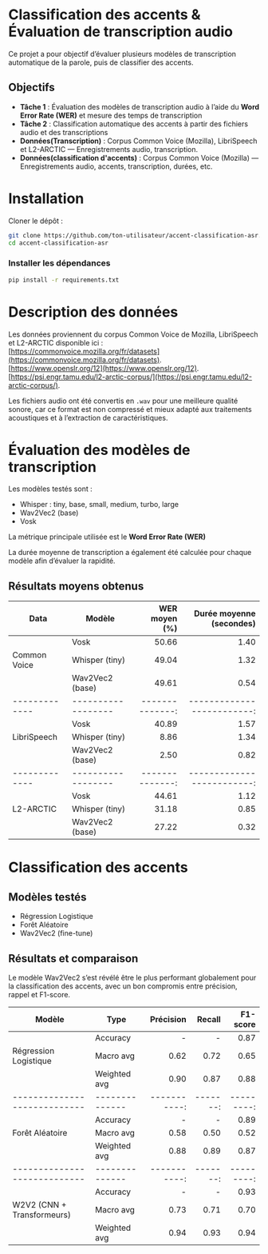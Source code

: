 # Classification des accents & Évaluation de transcription audio

Ce projet a pour objectif d’évaluer plusieurs modèles de transcription automatique de la parole, puis de classifier des accents.

## Objectifs

- **Tâche 1** : Évaluation des modèles de transcription audio à l’aide du **Word Error Rate (WER)** et mesure des temps de transcription
- **Tâche 2** : Classification automatique des accents à partir des fichiers audio et des transcriptions
- **Données(Transcription)** : Corpus Common Voice (Mozilla), LibriSpeech et L2-ARCTIC — Enregistrements audio, transcription.
- **Données(classification d'accents)** : Corpus Common Voice (Mozilla) — Enregistrements audio, accents, transcription, durées, etc.

# Installation

Cloner le dépôt :  
```bash
git clone https://github.com/ton-utilisateur/accent-classification-asr.git
cd accent-classification-asr
```
### Installer les dépendances

```bash
pip install -r requirements.txt
```

# Description des données

Les données proviennent du corpus Common Voice de Mozilla, LibriSpeech et L2-ARCTIC disponible ici :  
[https://commonvoice.mozilla.org/fr/datasets](https://commonvoice.mozilla.org/fr/datasets).  
[https://www.openslr.org/12](https://www.openslr.org/12).  
[https://psi.engr.tamu.edu/l2-arctic-corpus/](https://psi.engr.tamu.edu/l2-arctic-corpus/).    


Les fichiers audio ont été convertis en `.wav` pour une meilleure qualité sonore, car ce format est non compressé et mieux adapté aux traitements acoustiques et à l’extraction de caractéristiques.

# Évaluation des modèles de transcription

Les modèles testés sont :  
- Whisper : tiny, base, small, medium, turbo, large  
- Wav2Vec2 (base)
- Vosk  

La métrique principale utilisée est le **Word Error Rate (WER)**

La durée moyenne de transcription a également été calculée pour chaque modèle afin d’évaluer la rapidité.

## Résultats moyens obtenus

|    Data      | Modèle           | WER moyen (%) | Durée moyenne (secondes) |
| -------------|------------------|--------------:|-------------------------:|
|              | Vosk             |         50.66 |                     1.40 |
| Common Voice | Whisper (tiny)   |         49.04 |                     1.32 |
|              | Wav2Vec2 (base)  |         49.61 |                     0.54 |
| -------------|------------------|--------------:|-------------------------:|
|              | Vosk             |         40.89 |                     1.57 |
| LibriSpeech  | Whisper (tiny)   |         8.86  |                     1.34 |
|              | Wav2Vec2 (base)  |         2.50  |                     0.82 |
| -------------|------------------|--------------:|-------------------------:|
|              | Vosk             |         44.61 |                     1.12 |
|  L2-ARCTIC   | Whisper (tiny)   |         31.18 |                     0.85 |
|              | Wav2Vec2 (base)  |         27.22 |                     0.32 |


# Classification des accents

## Modèles testés

- Régression Logistique  
- Forêt Aléatoire   
- Wav2Vec2 (fine-tune)

## Résultats et comparaison

Le modèle Wav2Vec2 s’est révélé être le plus performant globalement pour la classification des accents, avec un bon compromis entre précision, rappel et F1-score.

|           Modèle           |     Type     | Précision  | Recall | F1-score |
|----------------------------|--------------|-----------:|-------:|---------:|
|                            | Accuracy     |      -     |    -   |     0.87 |
|    Régression Logistique   | Macro avg    |       0.62 |   0.72 |     0.65 |
|                            | Weighted avg |       0.90 |   0.87 |     0.88 |
|----------------------------|--------------|-----------:|-------:|---------:|
|                            | Accuracy     |      -     |    -   |     0.89 |
|      Forêt Aléatoire       | Macro avg    |       0.58 |   0.50 |     0.52 |
|                            | Weighted avg |       0.88 |   0.89 |     0.87 |
|----------------------------|--------------|-----------:|-------:|---------:|
|                            | Accuracy     |      -     |    -   |     0.93 |
| W2V2 (CNN + Transformeurs) | Macro avg    |       0.73 |   0.71 |     0.70 |
|                            | Weighted avg |       0.94 |   0.93 |     0.94 |

